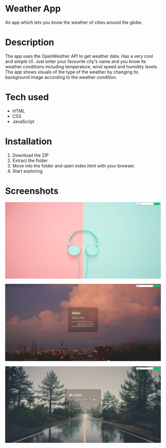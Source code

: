 # Weather App

An app which lets you know the weather of cities around the globe.

# Description

The app uses the OpenWeather API to get weather data. Has a very cool and simple UI. Just enter your favourite city's name and you know its weather conditions including temperature, wind speed and humidity levels. The app shows visuals of the type of the weather by changing its background image according to the weather condition.

# Tech used

* HTML
* CSS
* JavaScript

# Installation

1. Download the ZIP
2. Extract the folder
3. Move into the folder and open index.html with your browser.
4. Start exploring

# Screenshots

![](https://github.com/keshav2802/Weather-App/blob/master/ss1.png)

![](https://github.com/keshav2802/Weather-App/blob/master/ss2.png)

![](https://github.com/keshav2802/Weather-App/blob/master/ss3.png)